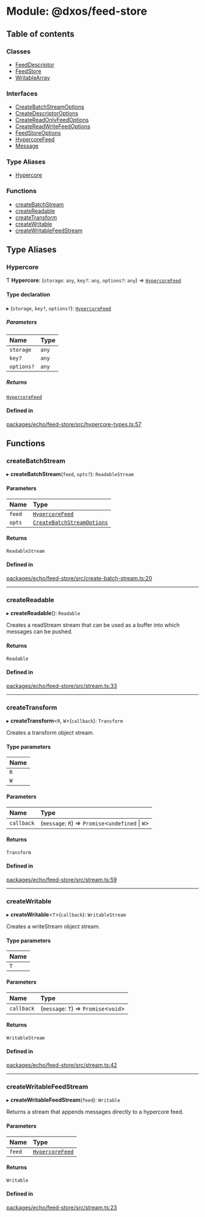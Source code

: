 # Module: @dxos/feed-store

## Table of contents

### Classes

- [FeedDescriptor](../classes/dxos_feed_store.FeedDescriptor.md)
- [FeedStore](../classes/dxos_feed_store.FeedStore.md)
- [WritableArray](../classes/dxos_feed_store.WritableArray.md)

### Interfaces

- [CreateBatchStreamOptions](../interfaces/dxos_feed_store.CreateBatchStreamOptions.md)
- [CreateDescriptorOptions](../interfaces/dxos_feed_store.CreateDescriptorOptions.md)
- [CreateReadOnlyFeedOptions](../interfaces/dxos_feed_store.CreateReadOnlyFeedOptions.md)
- [CreateReadWriteFeedOptions](../interfaces/dxos_feed_store.CreateReadWriteFeedOptions.md)
- [FeedStoreOptions](../interfaces/dxos_feed_store.FeedStoreOptions.md)
- [HypercoreFeed](../interfaces/dxos_feed_store.HypercoreFeed.md)
- [Message](../interfaces/dxos_feed_store.Message.md)

### Type Aliases

- [Hypercore](dxos_feed_store.md#hypercore)

### Functions

- [createBatchStream](dxos_feed_store.md#createbatchstream)
- [createReadable](dxos_feed_store.md#createreadable)
- [createTransform](dxos_feed_store.md#createtransform)
- [createWritable](dxos_feed_store.md#createwritable)
- [createWritableFeedStream](dxos_feed_store.md#createwritablefeedstream)

## Type Aliases

### Hypercore

Ƭ **Hypercore**: (`storage`: `any`, `key?`: `any`, `options?`: `any`) => [`HypercoreFeed`](../interfaces/dxos_feed_store.HypercoreFeed.md)

#### Type declaration

▸ (`storage`, `key?`, `options?`): [`HypercoreFeed`](../interfaces/dxos_feed_store.HypercoreFeed.md)

##### Parameters

| Name | Type |
| :------ | :------ |
| `storage` | `any` |
| `key?` | `any` |
| `options?` | `any` |

##### Returns

[`HypercoreFeed`](../interfaces/dxos_feed_store.HypercoreFeed.md)

#### Defined in

[packages/echo/feed-store/src/hypercore-types.ts:57](https://github.com/dxos/dxos/blob/32ae9b579/packages/echo/feed-store/src/hypercore-types.ts#L57)

## Functions

### createBatchStream

▸ **createBatchStream**(`feed`, `opts?`): `ReadableStream`

#### Parameters

| Name | Type |
| :------ | :------ |
| `feed` | [`HypercoreFeed`](../interfaces/dxos_feed_store.HypercoreFeed.md) |
| `opts` | [`CreateBatchStreamOptions`](../interfaces/dxos_feed_store.CreateBatchStreamOptions.md) |

#### Returns

`ReadableStream`

#### Defined in

[packages/echo/feed-store/src/create-batch-stream.ts:20](https://github.com/dxos/dxos/blob/32ae9b579/packages/echo/feed-store/src/create-batch-stream.ts#L20)

___

### createReadable

▸ **createReadable**(): `Readable`

Creates a readStream stream that can be used as a buffer into which messages can be pushed.

#### Returns

`Readable`

#### Defined in

[packages/echo/feed-store/src/stream.ts:33](https://github.com/dxos/dxos/blob/32ae9b579/packages/echo/feed-store/src/stream.ts#L33)

___

### createTransform

▸ **createTransform**<`R`, `W`\>(`callback`): `Transform`

Creates a transform object stream.

#### Type parameters

| Name |
| :------ |
| `R` |
| `W` |

#### Parameters

| Name | Type |
| :------ | :------ |
| `callback` | (`message`: `R`) => `Promise`<`undefined` \| `W`\> |

#### Returns

`Transform`

#### Defined in

[packages/echo/feed-store/src/stream.ts:59](https://github.com/dxos/dxos/blob/32ae9b579/packages/echo/feed-store/src/stream.ts#L59)

___

### createWritable

▸ **createWritable**<`T`\>(`callback`): `WritableStream`

Creates a writeStream object stream.

#### Type parameters

| Name |
| :------ |
| `T` |

#### Parameters

| Name | Type |
| :------ | :------ |
| `callback` | (`message`: `T`) => `Promise`<`void`\> |

#### Returns

`WritableStream`

#### Defined in

[packages/echo/feed-store/src/stream.ts:42](https://github.com/dxos/dxos/blob/32ae9b579/packages/echo/feed-store/src/stream.ts#L42)

___

### createWritableFeedStream

▸ **createWritableFeedStream**(`feed`): `Writable`

Returns a stream that appends messages directly to a hypercore feed.

#### Parameters

| Name | Type |
| :------ | :------ |
| `feed` | [`HypercoreFeed`](../interfaces/dxos_feed_store.HypercoreFeed.md) |

#### Returns

`Writable`

#### Defined in

[packages/echo/feed-store/src/stream.ts:23](https://github.com/dxos/dxos/blob/32ae9b579/packages/echo/feed-store/src/stream.ts#L23)
